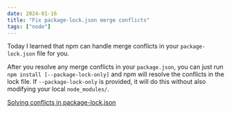 ```yaml
---
date: 2024-01-16
title: "Fix package-lock.json merge conflicts"
tags: ["node"]
---
```



Today I learned that npm can handle merge conflicts in your `package-lock.json` file for you.

After you resolve any merge conflicts in your `package.json`, you can just run `npm install [--package-lock-only]` and npm will resolve the conflicts in the lock file.
If `--package-lock-only` is provided, it will do this without also modifying your local `node_modules/`.

[Solving conflicts in package-lock.json](https://tkdodo.eu/blog/solving-conflicts-in-package-lock-json)
